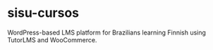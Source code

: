 # sisu-cursos
WordPress-based LMS platform for Brazilians learning Finnish using TutorLMS and WooCommerce.
